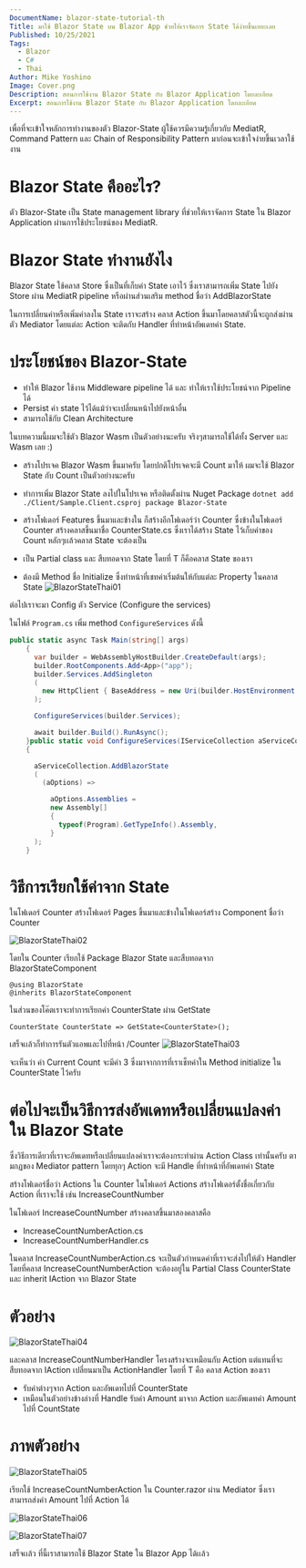 ```yaml
---
DocumentName: blazor-state-tutorial-th
Title: มาใช้ Blazor State บน Blazor App ช่วยให้เราจัดการ State ได้ง่ายขึ้นเยอะเลย
Published: 10/25/2021
Tags: 
  - Blazor
  - C#
  - Thai
Author: Mike Yoshino
Image: Cover.png
Description: สอนการใช้งาน Blazor State กับ Blazor Application โดยละเอียด
Excerpt: สอนการใช้งาน Blazor State กับ Blazor Application โดยละเอียด
---
```


เพื่อที่จะเข้าใจหลักการทำงานของตัว Blazor-State ผู้ใช้ควรมีความรู้เกี่ยวกับ MediatR, Command Pattern และ Chain of Responsibility Pattern มาก่อนจะเข้าใจง่ายขึ้นเวลาใช้งาน


# Blazor State คืออะไร?


ตัว Blazor-State เป็น State management library ที่ช่วยให้เราจัดการ State ใน Blazor Application ผ่านการใช้ประโยชน์ของ MediatR.

# Blazor State ทำงานยังไง


Blazor State ใช้คลาส Store ซึ่งเป็นที่เก็บค่า State เอาไว้ ซึ่งเราสามารถเพิ่ม State ไปยัง Store ผ่าน MediatR pipeline หรือผ่านส่วนเสริม method ชื่อว่า AddBlazorState

ในการเปลี่ยนค่าหรือเพิ่มค่าลงใน State เราจะสร้าง คลาส Action ขึ้นมาโดยคลาสตัวนี้จะถูกส่งผ่านตัว Mediator โดยแต่ละ Action จะติดกับ Handler ที่ทำหน้าอัพเดทค่า State.

# ประโยชน์ของ Blazor-State


-   ทำให้ Blazor ใช้งาน Middleware pipeline ได้ และ ทำให้เราใช้ประโยชน์จาก Pipeline ได้
-   Persist ค่า state ไว้ได้แม้ว่าจะเปลี่ยนหน้าไปยังหน้าอื่น
-   สามารถใช้กับ Clean Architecture

ในบทความนี้ผมจะใช้ตัว Blazor Wasm เป็นตัวอย่างนะครับ จริงๆสามารถใช้ได้ทั้ง Server และ Wasm เลย :)

 * สร้างโปรเจค Blazor Wasm ขึ้นมาครับ โดยปกติโปรเจคจะมี Count มาให้ ผมจะใช้ Blazor State กับ Count เป็นตัวอย่างนะครับ
 * ทำการเพิ่ม Blazor State ลงไปในโปรเจค หรือติดตั้งผ่าน Nuget Package `dotnet add ./Client/Sample.Client.csproj package Blazor-State`
 * สร้างโฟเดอร์ Features ขึ้นมาและข้างใน ก็สร้างอีกโฟเดอร์ว่า Counter ซึ่งข้างในโฟเดอร์ Counter สร้างคลาสขึ้นมาชื่อ CounterState.cs ซึ่งเราได้สร้าง State ไว้เก็บค่าของ Count หลักๆเเล้วคลาส State จะต้องเป็น

* เป็น Partial class และ สืบทอดจาก State<T> โดยที่ T ก็คือคลาส State ของเรา
* ต้องมี Method ชื่อ Initialize ซึ่งทำหน้าที่เชทค่าเริ่มต้นให้กับแต่ละ Property ในคลาส State
![BlazorStateThai01](BlazorStateThai01.png)

ต่อไปเราจะมา Config ตัว Service (Configure the services)

ในไฟล์ ```Program.cs``` เพิ่ม method ```ConfigureServices``` ดังนี้

```csharp
public static async Task Main(string[] args)
    {
      var builder = WebAssemblyHostBuilder.CreateDefault(args);
      builder.RootComponents.Add<App>("app");
      builder.Services.AddSingleton
      (
        new HttpClient { BaseAddress = new Uri(builder.HostEnvironment.BaseAddress) }
      );

      ConfigureServices(builder.Services);

      await builder.Build().RunAsync();
    }public static void ConfigureServices(IServiceCollection aServiceCollection)
    {

      aServiceCollection.AddBlazorState
      (
        (aOptions) =>

          aOptions.Assemblies =
          new Assembly[]
          {
            typeof(Program).GetTypeInfo().Assembly,
          }
      );
    }
```

# วิธีการเรียกใช้ค่าจาก State


ในโฟเดอร์ Counter สร้างโฟเดอร์ Pages ขึ้นมาและข้างในโฟเดอร์สร้าง Component ชื่อว่า Counter

![BlazorStateThai02](BlazorStateThai02.png)

โดยใน Counter เรียกใช้ Package Blazor State และสืบทอดจาก BlazorStateComponent
```
@using BlazorState
@inherits BlazorStateComponent
```
ในส่วนของโค๊ตเราจะทำการเรียกค่า CounterState ผ่าน GetState<CounterState>

```
CounterState CounterState => GetState<CounterState>();
```

เสร็จเเล้วก็ทำการรันตัวแอพและไปที่หน้า /Counter
![BlazorStateThai03](BlazorStateThai03.png)

จะเห็นว่า ค่า Current Count จะมีค่า 3 ซึ่งมาจากการที่เราเช็ทค่าใน Method initialize ใน CounterState ไว้ครับ


# ต่อไปจะเป็นวิธีการส่งอัพเดทหรือเปลี่ยนแปลงค่าใน Blazor State


ซึ่งวิธีการเดียวที่เราจะอัพเดทหรือเปลี่ยนแปลงค่าเราจะต้องกระทำผ่าน Action Class เท่านั้นครับ ตามกฏของ Mediator pattern โดยทุกๆ Action จะมี Handle ที่ทำหน้าที่อัพเดทค่า State

สร้างโฟเดอร์ชื่อว่า Actions ใน Counter ในโฟเดอร์ Actions สร้างโฟเดอร์ตั้งชื่อเกี่ยวกับ Action ที่เราจะใช้ เช่น IncreaseCountNumber

ในโฟเดอร์ IncreaseCountNumber สร้างคลาสขึ้นมาสองคลาสคือ
* IncreaseCountNumberAction.cs
* IncreaseCountNumberHandler.cs

ในคลาส IncreaseCountNumberAction.cs จะเป็นตัวกำหนดค่าที่เราจะส่งไปให้ตัว Handler โดยที่คลาส IncreaseCountNumberAction จะต้องอยู่ใน Partial Class CounterState และ inherit IAction จาก Blazor State

# ตัวอย่าง


![BlazorStateThai04](BlazorStateThai04.png)

และคลาส IncreaseCountNumberHandler โครงสร้างจะเหมือนกับ Action แต่แทนที่จะสืบทอดจาก IAction เปลี่ยนมาเป็น ActionHandler<T> โดยที่ T คือ คลาส Action ของเรา
 * รับค่าต่างๆจาก Action และอัพเดทไปที่ CounterState
 * เหมือนในตัวอย่างข้างล่างที่ Handle รับค่า Amount มาจาก Action และอัพเดทค่า Amount ไปที่ CountState

# ภาพตัวอย่าง


![BlazorStateThai05](BlazorStateThai05.png)

เรียกใช้ IncreaseCountNumberAction ใน Counter.razor ผ่าน Mediator ซึ่งเราสามารถส่งค่า Amount ไปที่ Action ได้

![BlazorStateThai06](BlazorStateThai06.png)

![BlazorStateThai07](BlazorStateThai07.gif)

เสร็จเเล้ว ที่นี้เราสามารถใช้ Blazor State ใน Blazor App ได้เเล้ว
